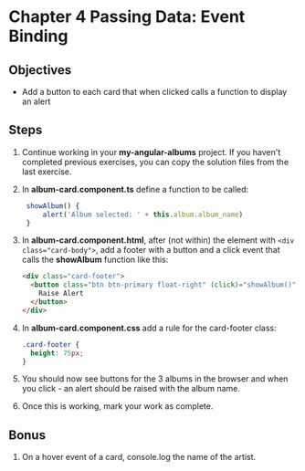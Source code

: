 # Chapter 4 Passing Data: Event Binding

## Objectives

- Add a button to each card that when clicked calls a function to display an alert

## Steps

1. Continue working in your **my-angular-albums** project. If you haven't completed previous exercises, you can copy the solution files from the last exercise.

1. In **album-card.component.ts** define a function to be called:

   ```javascript
    showAlbum() {
        alert('Album selected: ' + this.album.album_name)
    }
   ```

1. In **album-card.component.html**, after (not within) the element with `<div class="card-body">`, add a footer with a button and a click event that calls the **showAlbum** function like this:

   ```html
   <div class="card-footer">
     <button class="btn btn-primary float-right" (click)="showAlbum()">
       Raise Alert
     </button>
   </div>
   ```

1. In **album-card.component.css** add a rule for the card-footer class:

   ```css
   .card-footer {
     height: 75px;
   }
   ```

1. You should now see buttons for the 3 albums in the browser and when you click - an alert should be raised with the album name.

1. Once this is working, mark your work as complete.

## Bonus

1. On a hover event of a card, console.log the name of the artist.
